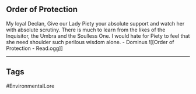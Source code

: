 ## Order of Protection
My loyal Declan, Give our Lady Piety your absolute support and watch her with absolute scrutiny. There is much to learn from the likes of the Inquisitor, the Umbra and the Soulless One. I would hate for Piety to feel that she need shoulder such perilous wisdom alone. - Dominus
![[Order of Protection - Read.ogg]]

---
## Tags
#EnvironmentalLore